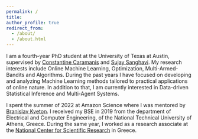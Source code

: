 ```yaml
---
permalink: /
title:
author_profile: true
redirect_from: 
  - /about/
  - /about.html
---
```


I am a fourth-year PhD student at the University of Texas at Austin, supervised by [Constantine Caramanis](https://www.ece.utexas.edu/people/faculty/constantine-caramanis) and [Sujay Sanghavi](https://www.ece.utexas.edu/people/faculty/sujay-sanghavi). My research interests include Online Machine Learning, Optimization, Multi-Armed-Bandits and Algorithms. During the past years I have focused on developing and analyzing Machine Learning methods tailored to practical applications of online nature. In addition to that, I am currently interested in Data-driven Statistical Inference and Multi-Agent Systems.

I spent the summer of 2022 at Amazon Science where I was mentored by [Branislav Kveton](https://bkveton.com/).
I received my BSE in 2019 from the department of Electrical and Computer Engineering, of the National Technical University of Athens, Greece. During the same year, I worked as a research associate at the [National Center for Scientific Research](https://www.demokritos.gr/) in Greece.
